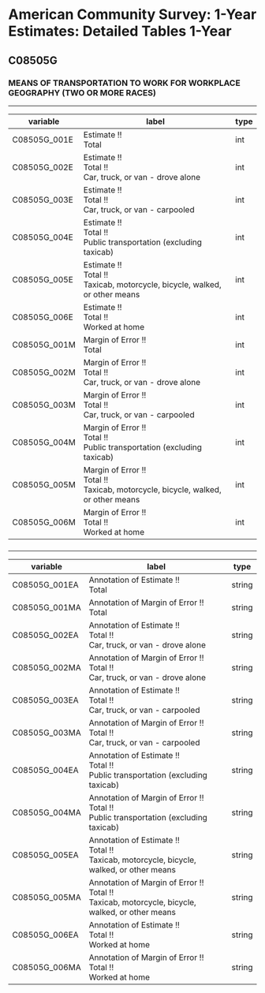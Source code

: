 # American Community Survey: 1-Year Estimates: Detailed Tables 1-Year

## C08505G

### MEANS OF TRANSPORTATION TO WORK FOR WORKPLACE GEOGRAPHY (TWO OR MORE RACES)

___

| variable | label | type |
| ----- | ----- | ----- |
| C08505G_001E | Estimate !!<br>Total | int |
| C08505G_002E | Estimate !!<br>Total !!<br>Car, truck, or van - drove alone | int |
| C08505G_003E | Estimate !!<br>Total !!<br>Car, truck, or van - carpooled | int |
| C08505G_004E | Estimate !!<br>Total !!<br>Public transportation (excluding taxicab) | int |
| C08505G_005E | Estimate !!<br>Total !!<br>Taxicab, motorcycle, bicycle, walked, or other means | int |
| C08505G_006E | Estimate !!<br>Total !!<br>Worked at home | int |
| C08505G_001M | Margin of Error !!<br>Total | int |
| C08505G_002M | Margin of Error !!<br>Total !!<br>Car, truck, or van - drove alone | int |
| C08505G_003M | Margin of Error !!<br>Total !!<br>Car, truck, or van - carpooled | int |
| C08505G_004M | Margin of Error !!<br>Total !!<br>Public transportation (excluding taxicab) | int |
| C08505G_005M | Margin of Error !!<br>Total !!<br>Taxicab, motorcycle, bicycle, walked, or other means | int |
| C08505G_006M | Margin of Error !!<br>Total !!<br>Worked at home | int |
### 

___

| variable | label | type |
| ----- | ----- | ----- |
| C08505G_001EA | Annotation of Estimate !!<br>Total | string |
| C08505G_001MA | Annotation of Margin of Error !!<br>Total | string |
| C08505G_002EA | Annotation of Estimate !!<br>Total !!<br>Car, truck, or van - drove alone | string |
| C08505G_002MA | Annotation of Margin of Error !!<br>Total !!<br>Car, truck, or van - drove alone | string |
| C08505G_003EA | Annotation of Estimate !!<br>Total !!<br>Car, truck, or van - carpooled | string |
| C08505G_003MA | Annotation of Margin of Error !!<br>Total !!<br>Car, truck, or van - carpooled | string |
| C08505G_004EA | Annotation of Estimate !!<br>Total !!<br>Public transportation (excluding taxicab) | string |
| C08505G_004MA | Annotation of Margin of Error !!<br>Total !!<br>Public transportation (excluding taxicab) | string |
| C08505G_005EA | Annotation of Estimate !!<br>Total !!<br>Taxicab, motorcycle, bicycle, walked, or other means | string |
| C08505G_005MA | Annotation of Margin of Error !!<br>Total !!<br>Taxicab, motorcycle, bicycle, walked, or other means | string |
| C08505G_006EA | Annotation of Estimate !!<br>Total !!<br>Worked at home | string |
| C08505G_006MA | Annotation of Margin of Error !!<br>Total !!<br>Worked at home | string |

